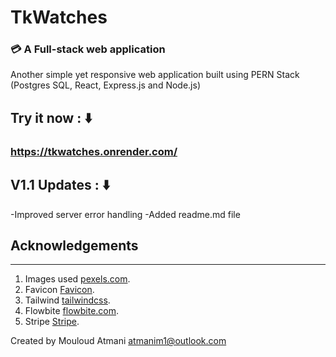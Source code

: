 # TkWatches
###  💳 A Full-stack web application

Another simple yet responsive web application built using PERN Stack (Postgres SQL, React, Express.js and Node.js) 

## Try it now : ⬇️
### https://tkwatches.onrender.com/


## V1.1 Updates : ⬇️
-Improved server error handling
-Added readme.md file

## Acknowledgements 
_________________
1. Images used [pexels.com](https://flowbite.com/).
2. Favicon [Favicon](https://favicon.io/).
3. Tailwind [tailwindcss](https://tailwindcss.com/).
4. Flowbite [flowbite.com](https://flowbite.com/).
5. Stripe [Stripe](https://stripe.com/gb).

Created by Mouloud Atmani atmanim1@outlook.com
